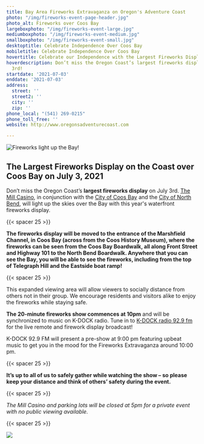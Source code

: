 ```yaml
---
title: Bay Area Fireworks Extravaganza on Oregon's Adventure Coast
photo: "/img/fireworks-event-page-header.jpg"
photo_alt: Fireworks over Coos Bay
largeboxphoto: "/img/fireworks-event-large.jpg"
mediumboxphoto: "/img/fireworks-event-medium.jpg"
smallboxphoto: "/img/fireworks-event-small.jpg"
desktoptitle: Celebrate Independence Over Coos Bay
mobiletitle: Celebrate Independence Over Coos Bay
hovertitle: Celebrate our Independence with the Largest Fireworks Display on the Coast!
hoverdescription: Don’t miss the Oregon Coast’s largest fireworks display on July
  3rd!
startdate: '2021-07-03'
enddate: '2021-07-03'
address:
  street: ''
  street2: ''
  city: ''
  zip: ''
phone_local: "(541) 269-0215"
phone_toll_free: ''
website: http://www.oregonsadventurecoast.com

---
```

![Fireworks light up the Bay!](/img/stevenm-2016-103-3rjuly1.jpg "Fireworks light up the Bay!")

## The Largest Fireworks Display on the Coast over Coos Bay on July 3, 2021

Don’t miss the Oregon Coast’s **largest fireworks display** on July 3rd. [The Mill Casino](https://www.themillcasino.com/), in conjunction with the [City of Coos Bay](http://coosbay.org/) and the [City of North Bend](https://www.northbendoregon.us/), will light up the skies over the Bay with this year's waterfront fireworks display.

{{< spacer 25 >}}

**The fireworks display will be moved to the entrance of the Marshfield Channel, in Coos Bay (across from the Coos History Museum), where the fireworks can be seen from the Coos Bay Boardwalk, all along Front Street and Highway 101 to the North Bend Boardwalk. Anywhere that you can see the Bay, you will be able to see the fireworks, including from the top of Telegraph Hill and the Eastside boat ramp!**

{{< spacer 25 >}}

This expanded viewing area will allow viewers to socially distance from others not in their group. We encourage residents and visitors alike to enjoy the fireworks while staying safe.

**The 20-minute fireworks show commences at 10pm** and will be synchronized to music on K-DOCK radio.  Tune in to [K-DOCK radio 92.9 fm](https://kdockfm.com/) for the live remote and firework display broadcast!

K-DOCK 92.9 FM will present a pre-show at 9:00 pm featuring upbeat music to get you in the mood for the Fireworks Extravaganza around 10:00 pm.

{{< spacer 25 >}}

**It’s up to all of us to safely gather while watching the show – so please keep your distance and think of others’ safety during the event.** 

{{< spacer 25 >}}

_The Mill Casino and parking lots will be closed at 5pm for a private event with no public viewing available._

{{< spacer 25 >}}

![](/img/06-08-18-fireworks-at-the-mill.jpg)
